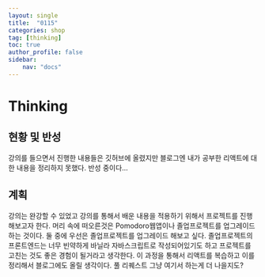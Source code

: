 ```yaml
---
layout: single
title:  "0115"
categories: shop
tag: [thinking]
toc: true
author_profile: false
sidebar:
    nav: "docs"
---
```

# Thinking
## 현황 및 반성
강의를 들으면서 진행한 내용들은 깃허브에 올렸지만 블로그엔 내가 공부한 리액트에 대한 내용을 정리하지 못했다. 반성 중이다...

## 계획
강의는 완강할 수 있었고 강의를 통해서 배운 내용을 적용하기 위해서 프로젝트를 진행해보고자 한다. 머리 속에 떠오른것은 Pomodoro웹앱이나 졸업프로젝트를 업그레이드하는 것이다.
둘 중에 우선은 졸업프로젝트를 업그레이드 해보고 싶다. 졸업프로젝트의 프론트엔드는 너무 빈약하게 바닐라 자바스크립트로 작성되어있기도 하고 프로젝트를 고친는 것도 좋은 경험이 될거라고 생각한다.
이 과정을 통해서 리액트를 복습하고 이를 정리해서 블로그에도 올릴 생각이다.
풀 리퀘스트 그냥 여기서 하는게 더 나을지도?